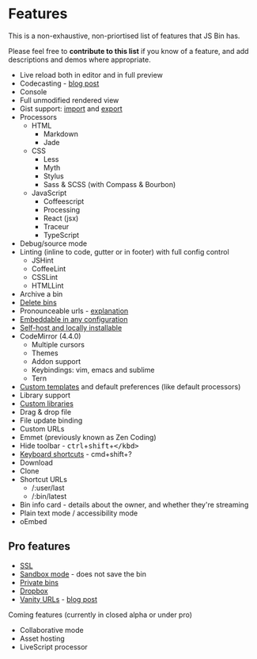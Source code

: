 # Features

This is a non-exhaustive, non-priortised list of features that JS Bin has.

Please feel free to **contribute to this list** if you know of a feature, and add descriptions and demos where appropriate.

* Live reload both in editor and in full preview
* Codecasting - [blog post](http://remysharp.com/2013/11/14/what-is-codecasting/)
* Console
* Full unmodified rendered view
* Gist support: [import](/help/import-gists) and [export](/help/export-gist)
* Processors
  * HTML
    * Markdown
    * Jade
  * CSS
    * Less
    * Myth
    * Stylus
    * Sass & SCSS (with Compass & Bourbon)
  * JavaScript
    * Coffeescript
    * Processing
    * React (jsx)
    * Traceur
    * TypeScript
* Debug/source mode
* Linting (inline to code, gutter or in footer) with full config control
  * JSHint
  * CoffeeLint
  * CSSLint
  * HTMLLint
* Archive a bin
* [Delete bins](/help/delete-a-bin)
* Pronounceable urls - [explanation](/help/pronounceable-urls)
* [Embeddable in any configuration](/help/how-can-i-embed-jsbin)
* [Self-host and locally installable](/help/running-a-local-copy-of-jsbin)
* CodeMirror (4.4.0)
  * Multiple cursors
  * Themes
  * Addon support
  * Keybindings: vim, emacs and sublime
  * Tern
* [Custom templates](/help/defaults-in-bins) and default preferences (like default processors)
* Library support
* [Custom libraries](/help/adding-custom-libraries)
* Drag & drop file
* File update binding
* Custom URLs
* Emmet (previously known as Zen Coding)
* Hide toolbar - <kbd>ctrl</kbd>+<kbd>shift</kbd>+<kbd>\</kbd>
* [Keyboard shortcuts](/help/keyboard-shortcuts) - cmd+shift+?
* Download
* Clone
* Shortcut URLs
  * /:user/last
  * /:bin/latest
* Bin info card - details about the owner, and whether they're streaming
* Plain text mode / accessibility mode
* oEmbed

## Pro features

* [SSL](/help/ssl-opt-in)
* [Sandbox mode](/help/sandbox-mode) - does not save the bin
* [Private bins](/help/private-bins)
* [Dropbox](/help/dropbox)
* [Vanity URLs](/help/pro#vanityurls) - [blog post](/blog/twdtw-4-tern-pro-features#upcomingprofeaturevanityurls)

Coming features (currently in closed alpha or under pro)

* Collaborative mode
* Asset hosting
* LiveScript processor
